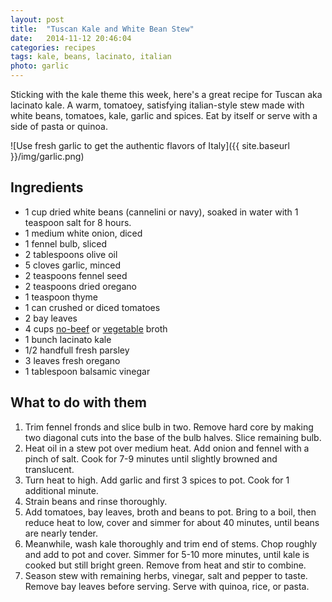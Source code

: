 ```yaml
---
layout: post
title:  "Tuscan Kale and White Bean Stew"
date:   2014-11-12 20:46:04
categories: recipes
tags: kale, beans, lacinato, italian
photo: garlic
---
```


Sticking with the kale theme this week, here's a great recipe for Tuscan aka lacinato kale. A warm, tomatoey, satisfying italian-style stew made with white beans, tomatoes, kale, garlic and spices. Eat by itself or serve with a side of pasta or quinoa. 


![Use fresh garlic to get the authentic flavors of Italy]({{ site.baseurl }}/img/garlic.png)

## Ingredients

- 1 cup dried white beans (cannelini or navy), soaked in water with 1 teaspoon salt for 8 hours. 
- 1 medium white onion, diced
- 1 fennel bulb, sliced
- 2 tablespoons olive oil
- 5 cloves garlic, minced
- 2 teaspoons fennel seed
- 2 teaspoons dried oregano
- 1 teaspoon thyme
- 1 can crushed or diced tomatoes
- 2 bay leaves
- 4 cups [no-beef](http://www.amazon.com/gp/product/B004W9SLPQ/ref=as_li_tl?ie=UTF8&camp=1789&creative=390957&creativeASIN=B004W9SLPQ&linkCode=as2&tag=veggpupp-20&linkId=T5PGWBP76ALQF44T) or [vegetable](http://www.amazon.com/gp/product/B00016LA9S/ref=as_li_tl?ie=UTF8&camp=1789&creative=390957&creativeASIN=B00016LA9S&linkCode=as2&tag=veggpupp-20&linkId=GYDVXKGB6HERGYOU) broth
- 1 bunch lacinato kale
- 1/2 handfull fresh parsley
- 3 leaves fresh oregano
- 1 tablespoon balsamic vinegar

## What to do with them


1. Trim fennel fronds and slice bulb in two. Remove hard core by making two diagonal cuts into the base of the bulb halves. Slice remaining bulb. 
2. Heat oil in a stew pot over medium heat. Add onion and fennel with a pinch of salt. Cook for 7-9 minutes until slightly browned and translucent. 
3. Turn heat to high. Add garlic and first 3 spices to pot. Cook for 1 additional minute.
4. Strain beans and rinse thoroughly.
5. Add tomatoes, bay leaves, broth and beans to pot. Bring to a boil, then reduce heat to low, cover and simmer for about 40 minutes, until beans are nearly tender. 
6. Meanwhile, wash kale thoroughly and trim end of stems. Chop roughly and add to pot and cover. Simmer for 5-10 more minutes, until kale is cooked but still bright green. Remove from heat and stir to combine. 
7. Season stew with remaining herbs, vinegar, salt and pepper to taste. Remove bay leaves before serving. Serve with quinoa, rice, or pasta. 
